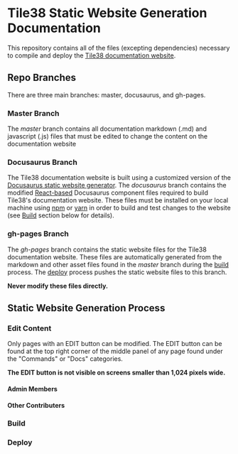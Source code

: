# Tile38 Static Website Generation Documentation

This repository contains all of the files (excepting dependencies) necessary to compile and deploy the [Tile38 documentation website](http://tile38.com).

## Repo Branches

There are three main branches: master, docusaurus, and gh-pages.

### Master Branch

The _master_ branch contains all documentation markdown (.md) and javascript (.js) files that must be edited to change the content on the documentation website

### Docusaurus Branch

The Tile38 documentation website is built using a customized version of the [Docusaurus static website generator](http://docusaurus.io/). The _docusaurus_ branch contains the modified [React-based](https://reactjs.org/) Docusaurus component files required to build Tile38's documentation website. These files must be installed on your local machine using [npm](https://docs.npmjs.com/) or [yarn](https://classic.yarnpkg.com/en/docs) in order to build and test changes to the website (see [Build](#build) section below for details).

### gh-pages Branch

The _gh-pages_ branch contains the static website files for the Tile38 documentation website. These files are automatically generated from the markdown and other asset files found in the _master_ branch during the [build](#build) process. The [deploy](#deploy) process pushes the static website files to this branch.

**Never modify these files directly.**

## Static Website Generation Process

### Edit Content

Only pages with an EDIT button can be modified. The EDIT button can be found at the top right corner of the middle panel of any page found under the "Commands" or "Docs" categories.

**The EDIT button is not visible on screens smaller than 1,024 pixels wide.**

#### Admin Members

#### Other Contributers

### Build

### Deploy
